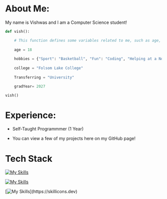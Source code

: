  # About Me:

My name is Vishwas and I am a Computer Science student!

```python
def vish():

    # This function defines some variables related to me, such as age, hobbies, college, graduation year, and transferring status.
    
    age = 18
        
    hobbies = {"Sport": "Basketball", "Fun": "Coding", "Helping at a Non-Profit Organization": "BAPS Charities"}
        
    college = "Folsom Lake College"
        
    Transferring = "University"

    gradYear= 2027

vish()
```
# Experience:

* Self-Taught Programmmer (1 Year) 
    
* You can view a few of my projects here on my GitHub page!

# Tech Stack
[![My Skills](https://skillicons.dev/icons?i=js,html,css,tailwind,react,mongodb,nodejs)](https://skillicons.dev)

[![My Skills](https://skillicons.dev/icons?i=py,cpp,lua,vscode,git,replit,discord)](https://skillicons.dev)

[![My Skills](https://skillicons.dev/icons?i=unity,ps,)](https://skillicons.dev)
